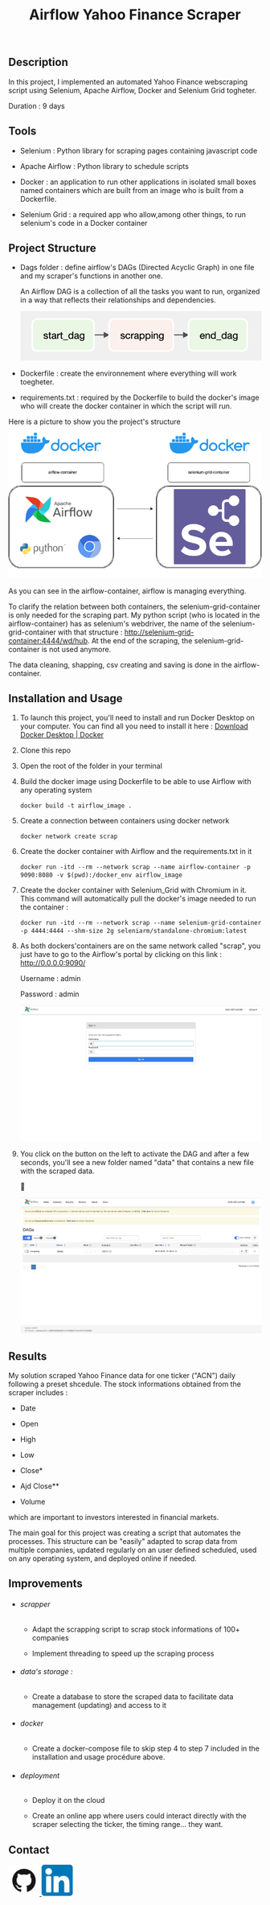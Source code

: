<div>
<h1 align="center"> Airflow Yahoo Finance Scraper </h1>
  <br/>
</div>



## Description

In this project, I implemented an automated Yahoo Finance webscraping script using Selenium, Apache Airflow, Docker and Selenium Grid togheter.

Duration : 9 days

## Tools

- Selenium : Python library for scraping pages containing javascript code

- Apache Airflow : Python library to schedule scripts

- Docker : an application to run other applications in isolated small boxes named containers which are built from an image who is built from a Dockerfile.

- Selenium Grid : a required app who allow,among other things, to run selenium's code in a Docker container

## Project Structure

- Dags folder : define airflow's DAGs (Directed Acyclic Graph) in one file and my scraper's functions in another one. 
  
  An Airflow DAG is a collection of all the tasks you want to run, organized in a way that reflects their relationships and dependencies.

  ![DAG.png](img/DAG.png)

- Dockerfile : create the environnement where everything will work toegheter.

- requirements.txt : required by the Dockerfile to build the docker's image who will create the docker container in which the script will run.

Here is a picture to show you the project's structure

![Main_diag_airflow.png](img/Main_diag_airflow.png)

As you can see in the airflow-container, airflow is managing everything.

To clarify the relation between both containers, the selenium-grid-container is only needed for the scraping part. My python script (who is located in the airflow-container) has as selenium's webdriver, the name of the selenium-grid-container with that structure : [http://selenium-grid-container:4444/wd/hub](http://selenium-grid-container:4444/wd/hub). At the end of the scraping, the selenium-grid-container is not used anymore.

The data cleaning, shapping, csv creating and saving is done in the airflow-container.

## Installation and Usage

1. To launch this project, you'll need to install and run Docker Desktop on your computer. You can find all you need to install it here : [Download Docker Desktop | Docker](https://www.docker.com/products/docker-desktop/)

2. Clone this repo

3. Open the root of the folder in your terminal

4. Build the docker image using Dockerfile to be able to use Airflow with any operating system
   
   ```
   docker build -t airflow_image .
   ```

5. Create a connection between containers using docker network
   
   ```
   docker network create scrap
   ```
   
   

6. Create the docker container with Airflow and the requirements.txt in it 
   
   ```
   docker run -itd --rm --network scrap --name airflow-container -p 9090:8080 -v $(pwd):/docker_env airflow_image
   ```
   

7. Create the docker container with Selenium_Grid with Chromium in it. This command will automatically pull the docker's image needed to run the container :
   
   ```
   docker run -itd --rm --network scrap --name selenium-grid-container -p 4444:4444 --shm-size 2g seleniarm/standalone-chromium:latest
   ```

8. As both dockers'containers are on the same network called "scrap", you just have to go to the Airflow's portal by clicking on this link : http://0.0.0.0:9090/
   
   Username : admin
   
   Password : admin

   ![Airflow_Login.png](img/Airflow_Login.png)

9. You click on the button on the left to activate the DAG and after a few seconds, you'll see a new folder named "data" that contains a new file with the scraped data.
   
   
   
   ![Airflow_Dag_Page.png](img/Airflow_Dag_Page.png)

## Results

My solution scraped Yahoo Finance data for one ticker ("ACN") daily following a preset shcedule. The stock informations obtained from the scraper includes :

- Date

- Open

- High

- Low

- Close*

- Ajd Close**

- Volume

which are important to investors interested in financial markets.

The main goal for this project was creating a script that automates the processes. This structure can be "easily" adapted to scrap data from multiple companies, updated regularly on an user defined scheduled, used on any operating system, and deployed online if needed.

## Improvements

- ###### scrapper
  
  - Adapt the scrapping script to scrap stock informations of 100+ companies
  
  - Implement threading to speed up the scraping process

- ###### data's storage :
  
  - Create a database to store the scraped data to facilitate data management (updating) and access to it

- ###### docker
  
  - Create a docker-compose file to skip step 4 to step 7 included in the installation and usage procédure above.

- ###### deployment
  
  - Deploy it on the cloud 
  
  - Create an online app where users could interact directly with the scraper selecting the ticker, the timing range... they want.

## Contact

<div>
<a href="https://github.com/vdbromain">
  <img title="" src="img/GitHub-logo.png" alt="GitHub-logo.png" width="62">
</a>
<a href="https://www.linkedin.com/in/vdbromain/">
  <img title="" src="img/linked-in-logo.png" alt="linked-in-logo.png" width="62">
</a>
</div>
